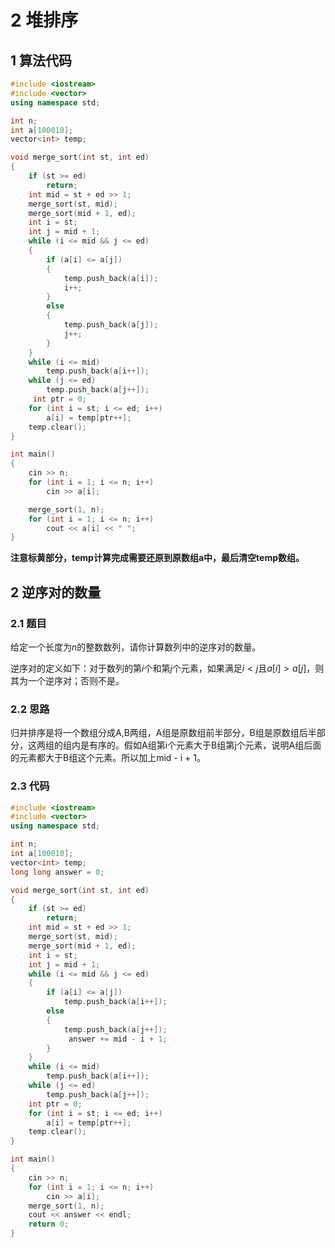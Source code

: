 # 2 堆排序

## 1 算法代码

```c++
#include <iostream>
#include <vector>
using namespace std;

int n;
int a[100010];
vector<int> temp;

void merge_sort(int st, int ed)
{
    if (st >= ed)
        return;
    int mid = st + ed >> 1;
    merge_sort(st, mid);
    merge_sort(mid + 1, ed);
    int i = st;
    int j = mid + 1;
    while (i <= mid && j <= ed)
    {
        if (a[i] <= a[j])
        {
            temp.push_back(a[i]);
            i++;
        }
        else
        {
            temp.push_back(a[j]);
            j++;
        }
    }
    while (i <= mid)
        temp.push_back(a[i++]);
    while (j <= ed)
        temp.push_back(a[j++]);
     int ptr = 0;
    for (int i = st; i <= ed; i++)
        a[i] = temp[ptr++];
    temp.clear(); 
}

int main()
{
    cin >> n;
    for (int i = 1; i <= n; i++)
        cin >> a[i];

    merge_sort(1, n);
    for (int i = 1; i <= n; i++)
        cout << a[i] << " ";
}
```

**注意标黄部分，temp计算完成需要还原到原数组a中，最后清空temp数组。**

## 2 逆序对的数量

### 2.1 题目

给定一个长度为$n$的整数数列，请你计算数列中的逆序对的数量。

逆序对的定义如下：对于数列的第$i$个和第$j$个元素，如果满足$i<j$且$a[i]>a[j]$，则其为一个逆序对；否则不是。

### 2.2 思路

归并排序是将一个数组分成A,B两组，A组是原数组前半部分，B组是原数组后半部分，这两组的组内是有序的。假如A组第i个元素大于B组第j个元素，说明A组后面的元素都大于B组这个元素。所以加上mid - i + 1。

### 2.3 代码

```c++
#include <iostream>
#include <vector>
using namespace std;

int n;
int a[100010];
vector<int> temp;
long long answer = 0;

void merge_sort(int st, int ed)
{
    if (st >= ed)
        return;
    int mid = st + ed >> 1;
    merge_sort(st, mid);
    merge_sort(mid + 1, ed);
    int i = st;
    int j = mid + 1;
    while (i <= mid && j <= ed)
    {
        if (a[i] <= a[j])
            temp.push_back(a[i++]);
        else
        {
            temp.push_back(a[j++]);
             answer += mid - i + 1; 
        }
    }
    while (i <= mid)
        temp.push_back(a[i++]);
    while (j <= ed)
        temp.push_back(a[j++]);
    int ptr = 0;
    for (int i = st; i <= ed; i++)
        a[i] = temp[ptr++];
    temp.clear();
}

int main()
{
    cin >> n;
    for (int i = 1; i <= n; i++)
        cin >> a[i];
    merge_sort(1, n);
    cout << answer << endl;
    return 0;
}
```
